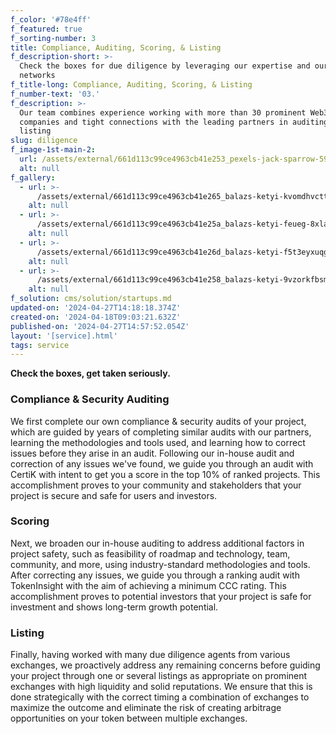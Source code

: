 ```yaml
---
f_color: '#78e4ff'
f_featured: true
f_sorting-number: 3
title: Compliance, Auditing, Scoring, & Listing
f_description-short: >-
  Check the boxes for due diligence by leveraging our expertise and our partner
  networks
f_title-long: Compliance, Auditing, Scoring, & Listing
f_number-text: '03.'
f_description: >-
  Our team combines experience working with more than 30 prominent Web3
  companies and tight connections with the leading partners in auditing and
  listing
slug: diligence
f_image-1st-main-2:
  url: /assets/external/661d113c99ce4963cb41e253_pexels-jack-sparrow-5918389.jpg
  alt: null
f_gallery:
  - url: >-
      /assets/external/661d113c99ce4963cb41e265_balazs-ketyi-kvomdhvcttg-unsplash.jpg
    alt: null
  - url: >-
      /assets/external/661d113c99ce4963cb41e25a_balazs-ketyi-feueg-8xla8-unsplash.jpg
    alt: null
  - url: >-
      /assets/external/661d113c99ce4963cb41e26d_balazs-ketyi-f5t3eyxuqg8-unsplash.jpg
    alt: null
  - url: >-
      /assets/external/661d113c99ce4963cb41e258_balazs-ketyi-9vzorkfbsmm-unsplash.jpg
    alt: null
f_solution: cms/solution/startups.md
updated-on: '2024-04-27T14:18:18.374Z'
created-on: '2024-04-18T09:03:21.632Z'
published-on: '2024-04-27T14:57:52.054Z'
layout: '[service].html'
tags: service
---
```


**Check the boxes, get taken seriously.**

### Compliance & Security Auditing

We first complete our own compliance & security audits of your project, which are guided by years of completing similar audits with our partners, learning the methodologies and tools used, and learning how to correct issues before they arise in an audit. Following our in-house audit and correction of any issues we've found, we guide you through an audit with CertiK with intent to get you a score in the top 10% of ranked projects. This accomplishment proves to your community and stakeholders that your project is secure and safe for users and investors.

### Scoring

Next, we broaden our in-house auditing to address additional factors in project safety, such as feasibility of roadmap and technology, team, community, and more, using industry-standard methodologies and tools. After correcting any issues, we guide you through a ranking audit with TokenInsight with the aim of achieving a minimum CCC rating. This accomplishment proves to potential investors that your project is safe for investment and shows long-term growth potential.

### Listing

Finally, having worked with many due diligence agents from various exchanges, we proactively address any remaining concerns before guiding your project through one or several listings as appropriate on prominent exchanges with high liquidity and solid reputations. We ensure that this is done strategically with the correct timing a combination of exchanges to maximize the outcome and eliminate the risk of creating arbitrage opportunities on your token between multiple exchanges.
